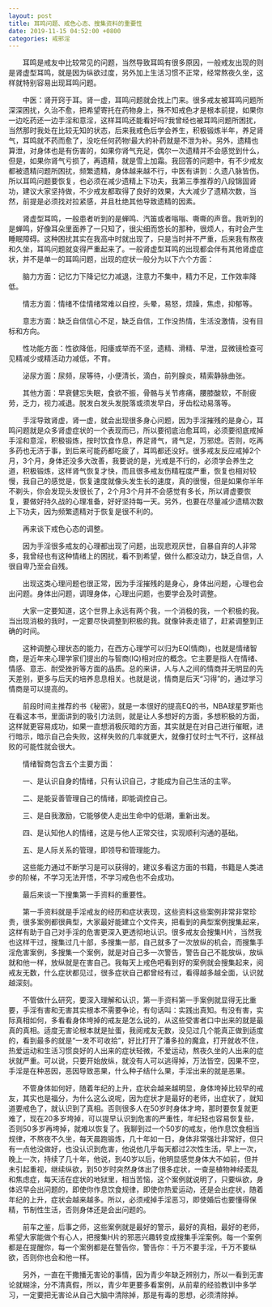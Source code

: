 ```yaml
---
layout: post
title: 耳鸣问题、戒色心态、搜集资料的重要性
date: 2019-11-15 04:52:00 +0800
categories: 戒邪淫
---
```


　　耳鸣是戒友中比较常见的问题，当然导致耳鸣有很多原因，一般戒友出现的则是肾虚型耳鸣，就是因为纵欲过度，另外加上生活习惯不正常，经常熬夜久坐，这样就特别容易出现耳鸣问题。
　　中医：肾开窍于耳。肾一虚，耳鸣问题就会找上门来。很多戒友被耳鸣问题所深深困扰，久治不愈，把希望寄托在药物身上，殊不知戒色才是根本前提，如果你一边吃药还一边手淫和意淫，这样耳鸣还能看好吗?我曾经也被耳鸣问题所困扰，当然那时我处在比较无知的状态，后来我戒色后学会养生，积极锻炼半年，养足肾气，耳鸣就不药而愈了，没吃任何药物!最大的补药就是不泄为补。另外，遗精也算泄，对身体也是有伤害的，如果你肾气充足，偶尔一次遗精并不会感觉到什么，但是，如果你肾气亏损了，再遗精，就是雪上加霜。我回答的问题中，有不少戒友都被遗精问题所困扰，频繁遗精，身体越来越不行，中医有讲到：久遗八脉皆伤。所以耳鸣问题要恢复，也必须在减少遗精上下功夫，我第三季推荐的八段锦固肾功，建议大家坚持做，不少戒友都取得了良好的效果，大大减少了遗精次数，当然，前提是必须找对拉紧感，并且杜绝其他导致遗精的因素。
　　肾虚型耳鸣，一般患者听到的是蝉鸣、汽笛或者嗡嗡、嘶嘶的声音。我听到的是蝉鸣，好像耳朵里面养了一只知了，很尖细而悠长的那种，很烦人，有时会产生睡眠障碍。这种困扰其实在我高中时就出现了，只是当时并不严重，后来我有熬夜和久坐，耳鸣问题就变得严重起来了。一般肾虚型耳鸣的出现都会伴有其他肾虚症状，并不是单一的耳鸣问题，出现的症状一般分为以下六个方面：
　　脑力方面：记忆力下降记忆力减退，注意力不集中，精力不足，工作效率降低。
　　情志方面：情绪不佳情绪常难以自控，头晕，易怒，烦躁，焦虑，抑郁等。
　　意志方面：缺乏自信信心不足，缺乏自信，工作没热情，生活没激情，没有目标和方向。
　　性功能方面：性欲降低，阳痿或举而不坚，遗精、滑精、早泄，显微镜检查可见精减少或精活动力减低，不育。
　　泌尿方面：尿频，尿等待，小便清长，滴白，前列腺炎，精索静脉曲张。
　　其他方面：早衰健忘失眠，食欲不振，骨骼与关节疼痛，腰膝酸软，不耐疲劳，乏力，视力减退。脱发白发头发脱落或须发早白，牙齿松动易落等。
　　手淫导致肾虚，肾一虚，就会出现很多身心问题，因为手淫摧残的是身心，耳鸣问题就是众多肾虚症状的一个表现而已，所以要彻底治愈耳鸣，必须要彻底戒掉手淫和意淫，积极锻炼，按时饮食作息，养足肾气，肾气足，万邪熄。否则，吃再多药也无济于事，到后来可能药都吃疲了，耳鸣都还没好。很多戒友反应戒掉2个月，3个月，身体还没多大改善，我要说的是，光戒是不行的，必须学会养生之道，积极锻炼，这样肾气恢复才快，而且很多戒友伤精程度严重，恢复也相对较慢，我自己的感觉是，恢复速度就像头发生长的速度，真的很慢，但是如果你半年不剃头，你会发现头发很长了，2个月3个月并不会感觉有多长，所以肾虚要恢复，要做好持久战的心理准备，好好坚持每一天。另外，也要在尽量减少遗精次数上下功夫，因为频繁遗精对于恢复是很不利的。
　　再来谈下戒色心态的调整。
　　因为手淫很多戒友的心理都出现了问题，出现悲观厌世，自暴自弃的人非常多，我曾经也有这种情绪上的困扰，看不到希望，做什么都没动力，缺乏自信，人很自卑乃至会自残。
　　出现这类心理问题也很正常，因为手淫摧残的是身心，身体出问题，心理也会出问题。身体出问题，调理身体，心理出问题，也要学会及时调整。
　　大家一定要知道，这个世界上永远有两个我，一个消极的我，一个积极的我。当出现消极的我时，一定要尽快调整到积极的我。就像钟表走错了，赶紧调整到正确的时间。
　　这种调整心理状态的能力，在西方心理学可以归为EQ(情商)，也就是情绪智商，是近年来心理学家们提出的与智商(IQ)相对应的概念。它主要是指人在情绪、情感、意志、耐受挫折等方面的品质。总的来讲，人与人之间的情商并无明显的先天差别，更多与后天的培养息息相关。也就是说，情商是后天“习得”的，通过学习情商是可以提高的。
　　前段时间主推荐的书《秘密》，就是一本很好的提高EQ的书，NBA球星罗斯也在看这本书，里面讲到的吸引力法则，就是让人多想好的方面，多想积极的方面，这样就更容易成功，如果一直想消极灰暗的方面，其实就是在对自己进行催眠，进行暗示，暗示自己会失败，这样失败的几率就更大，就像打仗时士气不行，这样战败的可能性就会很大。
　　情绪智商包含五个主要方面：
　　一、是认识自身的情绪，只有认识自己，才能成为自己生活的主宰。
　　二、是能妥善管理自己的情绪，即能调控自己。
　　三、是自我激励，它能够使人走出生命中的低潮，重新出发。
　　四、是认知他人的情绪，这是与他人正常交往，实现顺利沟通的基础。
　　五、是人际关系的管理，即领导和管理能力。
　　这些能力通过不断学习是可以获得的，建议多看这方面的书籍，书籍是人类进步的阶梯，不学习无法开悟，不学习戒色也不会成功。
　　最后来谈一下搜集第一手资料的重要性。
　　第一手资料就是手淫戒友的经历和症状表现，这些资料这些案例非常非常珍贵，很多案例都很典型，大家最好能建立个文件夹，把看到的典型案例搜集起来，这样有助于自己对手淫的危害更深入更透彻地认识。很多戒友会搜集H片，当然我也这样干过，搜集过几十部，多搜集一部，自己就多了一次放纵的机会，而搜集手淫危害案例，多搜集一个案例，就是对自己多一次警告，警告自己不能放纵，放纵就和他一样，放纵就是在害自己。我每天上戒色吧看到好的案例就会搜集起来，阅戒友无数，什么症状都见过，很多症状自己都曾经有过，看得越多越全面，认识就越深刻。
　　不管做什么研究，要深入理解和认识，第一手资料第一手案例就显得无比重要，手淫有害和无害其实根本不需要争论，有句话叫：实践出真知。有没有害，实际真相如何，多看看身体垮掉的戒友是怎么说的，从这些受害者口中出来的就是最真的真相。适度无害论根本就是扯蛋，我阅戒友无数，没见过几个能真正做到适度的，看到最多的就是“一发不可收拾”，好比打开了潘多拉的魔盒，打开就收不住，热爱运动和生活习惯良好的人出来的症状轻微，不爱运动，熬夜久坐的人出来的症状就严重。可以说，只要开始放纵，就没有人可以逃得掉，万法皆空，因果不空，手淫是在种恶因，恶因导致恶果，什么种子结什么果，手淫出来的就是恶果。
　　不管身体如何好，随着年纪的上升，症状会越来越明显，身体垮掉比较早的戒友，其实也是福分，为什么这么说呢，因为症状才是最好的老师，出症状了，就知道要戒色了，就认识到了真相。否则很多人在50岁时身体才垮，那时要恢复就更难了，现在20多岁垮掉，可以提早认识到危害的严重性，年纪轻也容易恢复些，否则50多岁再垮掉，就难以恢复了。我聊到过一个50岁的戒友，他作息饮食相当规律，不熬夜不久坐，每天晨跑锻炼，几十年如一日，身体非常强壮非常好，但只有一点他没做好，也没认识到危害，他说他几乎每天都过2次性生活，早上一次，晚上一次，持续了几十年，他说，到40岁以后，他明显感觉身体大不如前，但并未引起重视，继续纵欲，到50岁时突然身体出了很多症状，一查是植物神经紊乱和焦虑症，每天活在症状的地狱里，相当苦恼，这个案例就说明了，只要纵欲，身体迟早会出问题的，即使你作息饮食规律，即使你热爱运动，还是会出症状，随着年纪的上升，症状会越来越多。所以，必须戒掉手淫恶习，即使婚后也要懂得保精，节制性生活，否则身体还是会出问题的。
　　前车之鉴，后事之师，这些案例就是最好的警示，最好的真相，最好的老师，希望大家能做个有心人，把搜集H片的邪恶兴趣转变成搜集手淫案例。每一个案例都是在提醒你，每一个案例都是在警告你，警告你：千万不要手淫，千万不要纵欲，否则你也会和他一样。
　　另外，一直在干撒播无害论的事情，因为青少年缺乏辨别力，所以一看到无害论就糊涂，分不清真假，所以，青少年更要多看案例，从前辈的经验教训中多学习，一定要把无害论从自己大脑中清除掉，那是有毒的思想，必须清除掉。